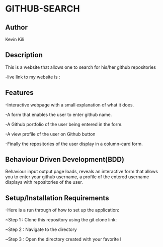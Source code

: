 # GITHUB-SEARCH

## Author

Kevin Kili

## Description

This is a website that allows one to search for his/her github repositories

-live link to my website is : 

## Features

-Interactive webpage with a small explanation of what it does.

-A form that enables the user to enter github name.

-A Github portfolio of the user being entered in the form.

-A view profile of the user on Github button

-Finally the repositories of the user display in a column-card form.

## Behaviour Driven Development(BDD)
Behaviour input output page loads, reveals an interactive form that allows you to enter your github username, a profile of the entered username displays with repositories of the user.

## Setup/Installation Requirements

-Here is a run through of how to set up the application: 

~Step 1 : Clone this repository using the git clone link:

~Step 2 : Navigate to the directory

~Step 3 : Open the directory created with your favorite I 